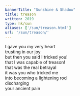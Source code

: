 ```yaml
---
bannerTitle: "Sunshine & Shadow" 
title: treason
written: 2019
type: hk/sun
aliases: ['/sun/treason.html']
url: '/sun/treason/'
---
```


I gave you my very heart  
trusting in our joy  
but then you said I tricked you!  
that I was capable of treason!  
that was the real betrayal  
it was you who tricked me  
into becoming a lightening rod  
discharging  
your ancient pain  
